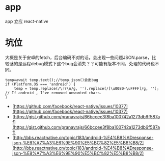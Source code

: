 # app
app 立应  react-native

# 坑位
大概是关于安卓的fetch，后台编码不对的话，会出现一些问题JSON.parse，比较谜的是远程debug模式下这个bug会消失？？可能有版本不同，处理的代码也不同。

    temp=await temp.text();//temp.json()会出bug
    if (Platform.OS === 'android') {
        temp = temp.replace(/\r?\n/g, '').replace(/[\u0080-\uFFFF]/g, ''); // If android , I've removed unwanted chars. 
    }

- [https://github.com/facebook/react-native/issues/10377](https://github.com/facebook/react-native/issues/10377)
- [https://gist.github.com/pranavrajs/66bccee3f8ba100742a1273db6f587af](https://gist.github.com/pranavrajs/66bccee3f8ba100742a1273db6f587af)
- [http://bbs.reactnative.cn/topic/183/android-%E4%B8%ADresponse-json-%E8%A7%A3%E6%9E%90%E5%BC%82%E5%B8%B8/2](http://bbs.reactnative.cn/topic/183/android-%E4%B8%ADresponse-json-%E8%A7%A3%E6%9E%90%E5%BC%82%E5%B8%B8/2)
